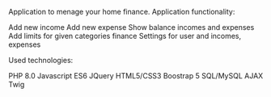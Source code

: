 Application to menage your home finance. Application functionality:

  Add new income
Add new expense
Show balance incomes and expenses
Add limits for given categories finance
Settings for user and incomes, expenses

Used technologies:

PHP 8.0
Javascript ES6
JQuery
HTML5/CSS3
Boostrap 5
SQL/MySQL
AJAX 
Twig
